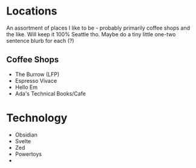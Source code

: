 # Locations
An assortment of places I like to be - probably primarily coffee shops and the like. Will keep it 100% Seattle tho. Maybe do a tiny little one-two sentence blurb for each (?)
## Coffee Shops
- The Burrow (LFP)
- Espresso Vivace
- Hello Em
- Ada's Technical Books/Cafe

# Technology 
- Obsidian
- Svelte
- Zed
- Powertoys
- 